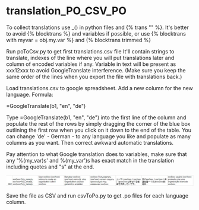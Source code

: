 # translation_PO_CSV_PO

To collect translations use \_() in python files and {% trans "" %}. It's better to avoid {% blocktrans %} and variables if possible, or use {% blocktrans with myvar = obj.my.var %} and {% blocktrans trimmed %}

Run poToCsv.py to get first translations.csv file
It'll contain strings to translate, indexes of the line where you will put translations later and column of encoded variables if any. Variable in text will be present as xxx12xxx to avoid GoogleTranslate interference.
(Make sure you keep the same order of the lines when you export the file with translations back.)

Load translations.csv to google spreadsheet. Add a new column for the new language. Formula:

=GoogleTranslate(b1, "en", "de")

Type =GoogleTranslate(b1, "en", "de")  into the first line of the column and populate the rest of the rows by simply dragging the corner of the blue box outlining the first row when you click on it down to the end of the table. You can change 'de' - German - to any language you like and populate as many columns as you want. Then correct awkward automatic translations. 

Pay attention to what Google translation does to variables, make sure that any '%(my_var)s' and %(my_var')s has exact match in the translation including quotes and "s" at the end.

<img src="https://raw.githubusercontent.com/Dodotree/translation_PO_CSV_PO/master/translation_vars.JPG">

Save the file as CSV and run csvToPo.py to get .po files for each language column.
